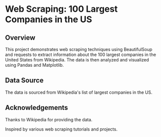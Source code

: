 # Web Scraping: 100 Largest Companies in the US

## Overview
This project demonstrates web scraping techniques using BeautifulSoup and requests to extract information about the 100 largest companies in the United States from Wikipedia. The data is then analyzed and visualized using Pandas and Matplotlib.
## Data Source
The data is sourced from Wikipedia's list of largest companies in the US.
## Acknowledgements
Thanks to Wikipedia for providing the data.

Inspired by various web scraping tutorials and projects.
